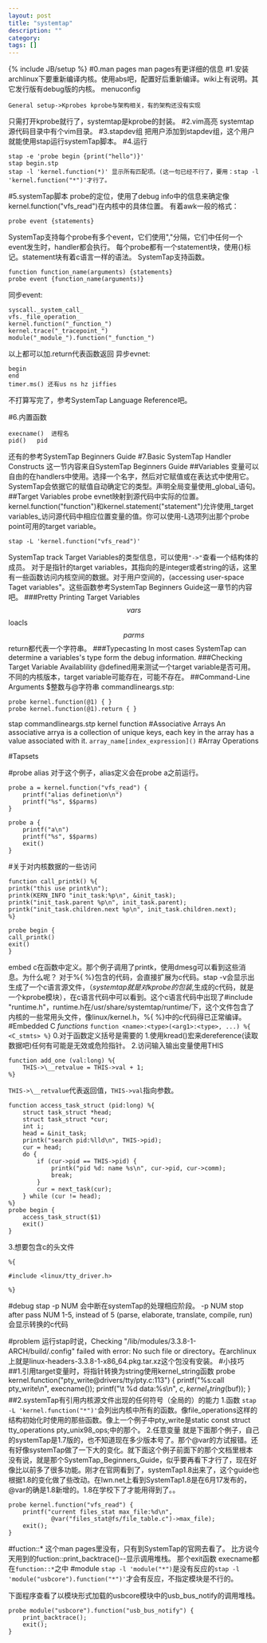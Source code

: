 ```yaml
---
layout: post
title: "systemtap"
description: ""
category: 
tags: []
---
```

{% include JB/setup %}
#0.man pages
man pages有更详细的信息
#1.安装
archlinux下要重新编译内核。使用abs吧，配置好后重新编译。wiki上有说明。其它发行版有debug版的内核。
menuconfig

    General setup->Kprobes kprobe与架构相关，有的架构还没有实现
只需打开kprobe就行了，systemtap是kprobe的封装。
#2.vim高亮
systemtap源代码目录中有个vim目录。
#3.stapdev组
把用户添加到stapdev组，这个用户就能使用stap运行systemTap脚本。
#4.运行

    stap -e 'probe begin {print("hello")}'
    stap begin.stp
    stap -l 'kernel.function(*)' 显示所有匹配项。(这一句已经不行了，要用：stap -l 'kernel.function("*")'才行了。

#5.systemTap脚本
probe的定位，使用了debug info中的信息来确定像kernel.function("vfs_read")在内核中的具体位置。
有着awk一般的格式：

    probe event {statements}

SystemTap支持每个probe有多个event，它们使用","分隔，它们中任何一个event发生时，handler都会执行。
每个probe都有一个statement块，使用{}标记。statement块有着c语言一样的语法。
SystemTap支持函数。

    function function_name(arguments) {statements}
    probe event {function_name(arguments)}

同步event:

    syscall._system_call_
    vfs._file_operation_
    kernel.function("_function_")
    kernel.trace("_tracepoint_")
    module("_module_").function("_function_")

以上都可以加.return代表函数返回
异步evnet:

    begin
    end
    timer.ms() 还有us ns hz jiffies

不打算写完了，参考SystemTap Language Reference吧。

#6.内置函数

    execname()	进程名
    pid()	pid

还有的参考SystemTap Beginners Guide
#7.Basic SystemTap Handler Constructs
这一节内容来自SystemTap Beginners Guide
##Variables
变量可以自由的在handlers中使用。选择一个名字，然后对它赋值或在表达式中使用它。SystemTap会依据它的赋值自动确定它的类型。声明全局变量使用_global_语句。
##Target Variables
probe evnet映射到源代码中实际的位置。kernel.function("function")和kernel.statement("statement")允许使用_target variables_访问源代码中相应位置变量的值。你可以使用-L选项列出那个probe point可用的target variable。

    stap -L 'kernel.function("vfs_read")'

SystemTap track Target Variables的类型信息，可以使用`"->"`查看一个结构体的成员。
对于是指针的target variables，其指向的是integer或者string的话，这里有一些函数访问内核空间的数据。对于用户空间的，(accessing user-space Taget variables"。这些函数参考SystemTap Beginners Guide这一章节的内容吧。
###Pretty Printing Target Variables
$$vars $$loacls $$parms $$return都代表一个字符串。
###Typecasting
In most cases SystemTap can determine a variables's type form the debug information.
###Checking Target Variable Availablility
@defined用来测试一个target variable是否可用。不同的内核版本，target variable可能存在，可能不存在。
##Command-Line Arguments
$整数与@字符串
commandlineargs.stp:

    probe kernel.function(@1) { }
    probe kernel.function(@1).return { }

stap commandlineargs.stp kernel function
#Associative Arrays
An associative arrya is a collection of unique keys, each key in the array has a value associated with it.
    `array_name[index_expression]()`
#Array Operations

#Tapsets

#probe alias
对于这个例子，alias定义会在probe a之前运行。

    probe a = kernel.function("vfs_read") {
    	printf("alias definetion\n")
    	printf("%s", $$parms)
    }

    probe a {
    	printf("a\n")
    	printf("%s", $$parms)
    	exit()
    }

#关于对内核数据的一些访问

    function call_printk() %{
	printk("this use printk\n");
	printk(KERN_INFO "init_task:%p\n", &init_task);
	printk("init_task.parent %p\n", init_task.parent);
	printk("init_task.children.next %p\n", init_task.children.next); 
    %}

    probe begin {
	call_printk()
	exit()
    }

embed c在函数中定义。那个例子调用了printk，使用dmesg可以看到这些消息。为什么呢？
对于%{ %}包含的代码，会直接扩展为c代码。stap -v会显示出生成了一个c语言源文件，（_systemtap就是对kprobe的包装_,生成的c代码，就是一个kprobe模块），在c语言代码中可以看到。这个c语言代码中出现了#include "runtime.h"，runtime.h在/usr/share/systemtap/runtime/下，这个文件包含了内核的一些常用头文件，像linux/kernel.h，%{ %}中的c代码得已正常编译。
#Embedded C _functions_
    `function <name>:<type>(<arg1>:<type>, ...) %{ <C_stmts> %}`
0.对于函数定义括号是需要的
1.使用kread()宏来dereference(读取数据吧)任何有可能是无效或危险指针。
2.访问输入输出变量使用THIS

    function add_one (val:long) %{
    	THIS->\__retvalue = THIS->val + 1;
    %}

`THIS->\__retvalue`代表返回值，`THIS->val`指向参数。

    function access_task_struct (pid:long) %{
    	struct task_struct *head;
    	struct task_struct *cur;
    	int i;
    	head = &init_task;
    	printk("search pid:%lld\n", THIS->pid);
    	cur = head;
    	do {
    		if (cur->pid == THIS->pid) {
    			printk("pid %d: name %s\n", cur->pid, cur->comm);
    			break;
    		}
    		cur = next_task(cur);
    	} while (cur != head);
    %}
    probe begin {
    	access_task_struct($1)
    	exit()
    }

3.想要包含c的头文件

`%{`

    #include <linux/tty_driver.h>

`%}`

#debug
stap -p NUM 会中断在systemTap的处理相应阶段。
-p NUM     stop after pass NUM 1-5, instead of 5
                 (parse, elaborate, translate, compile, run)
会显示转换的c代码

#problem
运行stap时说，Checking "/lib/modules/3.3.8-1-ARCH/build/.config" failed with error: No such file or directory。在archlinux上就是linux-headers-3.3.8-1-x86_64.pkg.tar.xz这个包没有安装。
#小技巧
##1.引用target变量时，将指针转换为string使用kernel_string函数
probe kernel.function("pty_write@drivers/tty/pty.c:113") {
        printf("%s:call pty_write\n", execname());
        printf("\t %d data:%s\n", $c, kernel_string($buf));
}
##2.systemTap有引用内核源文件出现的任何符号（全局的）的能力
1.函数
`stap -L 'kernel.function("*")'`会列出内核中所有的函数。像file_operations这样的结构初始化时使用的那些函数。像上一个例子中pty_write是static const struct tty_operations pty_unix98_ops;中的那个。
2.任意变量
就是下面那个例子，自己的systemTap是1.7版的，也不知道现在多少版本号了。那个@var的方试报错。还有好像systemTap做了一下大的变化。就下面这个例子前面下的那个文档里根本没有说，就是那个SystemTap_Beginners_Guide，似乎要再看下才行了，现在好像比以前多了很多功能。刚才在官网看到了，systemTap1.8出来了，这个guide也根据1.8的变化做了些改动。在lwn.net上看到SystemTap1.8是在6月17发布的，@var的确是1.8新增的。1.8在学校下了才能用得到了。。

    probe kernel.function("vfs_read") {
        printf("current files_stat max_file:%d\n",
                @var("files_stat@fs/file_table.c")->max_file);
        exit();
    }

#fuction::*
这个man pages里没有，只有到SystemTap的官网去看了。
比方说今天用到的fuction::print_backtrace()--显示调用堆栈。
那个exit函数 execname都在`function::*`之中
#module
`stap -l 'module("*")`是没有反应的`stap -l 'module("usbcore").function("*")'`才会有反应，不指定模块是不行的。

下面程序查看了以模块形式加载的usbcore模块中的usb_bus_notify的调用堆栈。

    probe module("usbcore").function("usb_bus_notify") {
    	print_backtrace();
    	exit();
    }



